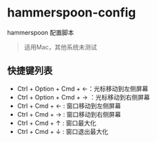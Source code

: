 # hammerspoon-config
hammerspoon 配置脚本

> 适用Mac，其他系统未测试

## 快捷键列表

- Ctrl + Option + Cmd + &larr;：光标移动到左侧屏幕
- Ctrl + Option + Cmd + &rarr; ：光标移动到右侧屏幕
- Ctrl + Cmd + &larr; : 窗口移动到左侧屏幕
- Ctrl + Cmd + &rarr; : 窗口移动到右侧屏幕
- Ctrl + Cmd + &uarr; : 窗口最大化
- Ctrl + Cmd + &darr; : 窗口退出最大化



